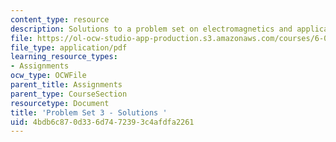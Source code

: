 ```yaml
---
content_type: resource
description: Solutions to a problem set on electromagnetics and applications.
file: https://ol-ocw-studio-app-production.s3.amazonaws.com/courses/6-013-electromagnetics-and-applications-fall-2005/4bdb6c870d336d7472393c4afdfa2261_ps3_solution.pdf
file_type: application/pdf
learning_resource_types:
- Assignments
ocw_type: OCWFile
parent_title: Assignments
parent_type: CourseSection
resourcetype: Document
title: 'Problem Set 3 - Solutions '
uid: 4bdb6c87-0d33-6d74-7239-3c4afdfa2261
---
```

